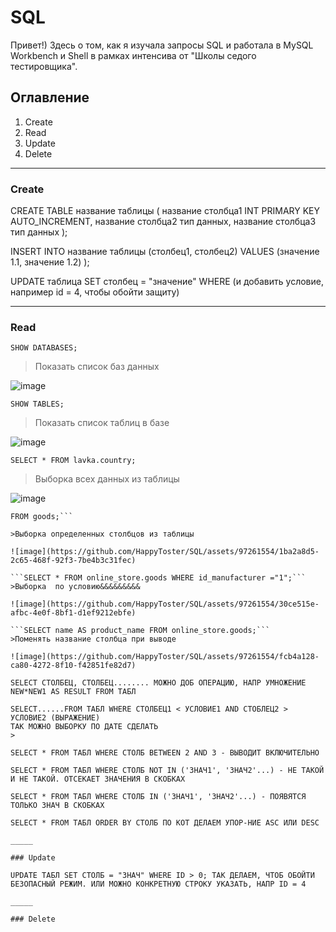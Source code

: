 # SQL
Привет!) Здесь о том, как я изучала запросы SQL и работала в MySQL Workbench и Shell в рамках интенсива от "Школы седого тестировщика".

## Оглавление
1. Create
2. Read
3. Update
4. Delete

_____

### Create
CREATE TABLE название таблицы (
название столбца1 INT PRIMARY KEY AUTO_INCREMENT,
название столбца2 тип данных,
название столбца3 тип данных
);

INSERT INTO название таблицы (столбец1, столбец2)
VALUES
 (значение 1.1, значение 1.2)
);

UPDATE таблица SET столбец = "значение" WHERE (и добавить условие, например id = 4, чтобы обойти защиту)
_____

### Read
```SHOW DATABASES;```
>Показать список баз данных

![image](https://github.com/HappyToster/SQL/assets/97261554/350da904-e02c-475d-9c81-3c0da632fe93)

```SHOW TABLES;```
>Показать список таблиц в базе

![image](https://github.com/HappyToster/SQL/assets/97261554/7eb24c5a-d74f-4870-ac65-95ce79dfc945)


```SELECT * FROM lavka.country;```
>Выборка всех данных из таблицы

![image](https://github.com/HappyToster/SQL/assets/97261554/bb8e0513-88d1-4f98-816b-e2d5ffeaca30)

```SELECT name, id_category 
FROM goods;```

>Выборка определенных столбцов из таблицы

![image](https://github.com/HappyToster/SQL/assets/97261554/1ba2a8d5-2c65-468f-92f3-7be4b3c31fec)

```SELECT * FROM online_store.goods WHERE id_manufacturer ="1";```
>Выборка  по условию&&&&&&&&&

![image](https://github.com/HappyToster/SQL/assets/97261554/30ce515e-afbc-4e0f-8bf1-d1ef9212ebfe)

```SELECT name AS product_name FROM online_store.goods;```
>Поменять название столбца при выводе

![image](https://github.com/HappyToster/SQL/assets/97261554/fcb4a128-ca80-4272-8f10-f42851fe82d7)

SELECT СТОЛБЕЦ, СТОЛБЕЦ........ МОЖНО ДОБ ОПЕРАЦИЮ, НАПР УМНОЖЕНИЕ NEW*NEW1 AS RESULT FROM ТАБЛ 

SELECT......FROM ТАБЛ WHERE СТОЛБЕЦ1 < УСЛОВИЕ1 AND СТОБЛЕЦ2 > УСЛОВИЕ2 (ВЫРАЖЕНИЕ)
ТАК МОЖНО ВЫБОРКУ ПО ДАТЕ СДЕЛАТЬ
>

SELECT * FROM ТАБЛ WHERE СТОЛБ BETWEEN 2 AND 3 - ВЫВОДИТ ВКЛЮЧИТЕЛЬНО										
										
SELECT * FROM ТАБЛ WHERE СТОЛБ NOT IN ('ЗНАЧ1', 'ЗНАЧ2'...) - НЕ ТАКОЙ И НЕ ТАКОЙ. ОТСЕКАЕТ ЗНАЧЕНИЯ В СКОБКАХ										
										
SELECT * FROM ТАБЛ WHERE СТОЛБ IN ('ЗНАЧ1', 'ЗНАЧ2'...) - ПОЯВЯТСЯ ТОЛЬКО ЗНАЧ В СКОБКАХ										
										
SELECT * FROM ТАБЛ ORDER BY СТОЛБ ПО КОТ ДЕЛАЕМ УПОР-НИЕ ASC ИЛИ DESC										
										
_____

### Update

UPDATE ТАБЛ SET СТОЛБ = "ЗНАЧ" WHERE ID > 0; ТАК ДЕЛАЕМ, ЧТОБ ОБОЙТИ БЕЗОПАСНЫЙ РЕЖИМ. ИЛИ МОЖНО КОНКРЕТНУЮ СТРОКУ УКАЗАТЬ, НАПР ID = 4										

_____

### Delete
